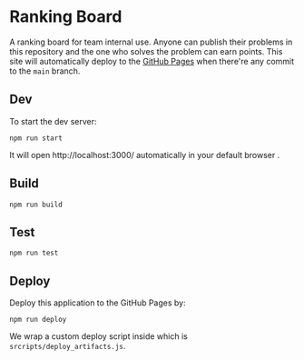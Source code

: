 # Ranking Board

A ranking board for team internal use. Anyone can publish their problems in this repository and the one who solves the problem can earn points. This site will automatically deploy to the [GitHub Pages](https://crispy-adventure-08dfcea9.pages.github.io) when there're any commit to the `main` branch.

## Dev

To start the dev server:

```
npm run start
```

It will open http://localhost:3000/ automatically in your default browser .

## Build

```
npm run build
```

## Test

```
npm run test
```

## Deploy

Deploy this application to the GitHub Pages by:

```
npm run deploy
```

We wrap a custom deploy script inside which is `srcripts/deploy_artifacts.js`.

